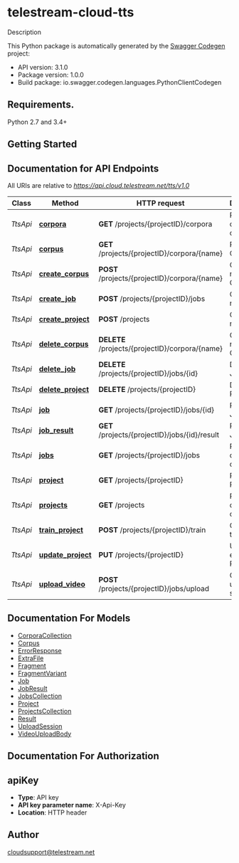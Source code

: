 
# telestream-cloud-tts
Description

This Python package is automatically generated by the [Swagger Codegen](https://github.com/swagger-api/swagger-codegen) project:

- API version: 3.1.0
- Package version: 1.0.0
- Build package: io.swagger.codegen.languages.PythonClientCodegen

## Requirements.

Python 2.7 and 3.4+

## Getting Started

## Documentation for API Endpoints

All URIs are relative to *https://api.cloud.telestream.net/tts/v1.0*

Class | Method | HTTP request | Description
------------ | ------------- | ------------- | -------------
*TtsApi* | [**corpora**](docs/TtsApi.md#corpora) | **GET** /projects/{projectID}/corpora | Returns a collection of Corpora
*TtsApi* | [**corpus**](docs/TtsApi.md#corpus) | **GET** /projects/{projectID}/corpora/{name} | Returns the Corpus
*TtsApi* | [**create_corpus**](docs/TtsApi.md#create_corpus) | **POST** /projects/{projectID}/corpora/{name} | Creates a new Corpus
*TtsApi* | [**create_job**](docs/TtsApi.md#create_job) | **POST** /projects/{projectID}/jobs | Creates a new Job
*TtsApi* | [**create_project**](docs/TtsApi.md#create_project) | **POST** /projects | Creates a new Project
*TtsApi* | [**delete_corpus**](docs/TtsApi.md#delete_corpus) | **DELETE** /projects/{projectID}/corpora/{name} | Creates a new Corpus
*TtsApi* | [**delete_job**](docs/TtsApi.md#delete_job) | **DELETE** /projects/{projectID}/jobs/{id} | Deletes the Job
*TtsApi* | [**delete_project**](docs/TtsApi.md#delete_project) | **DELETE** /projects/{projectID} | Deletes the Project
*TtsApi* | [**job**](docs/TtsApi.md#job) | **GET** /projects/{projectID}/jobs/{id} | Returns the Job
*TtsApi* | [**job_result**](docs/TtsApi.md#job_result) | **GET** /projects/{projectID}/jobs/{id}/result | Returns the Job Result
*TtsApi* | [**jobs**](docs/TtsApi.md#jobs) | **GET** /projects/{projectID}/jobs | Returns a collection of Jobs
*TtsApi* | [**project**](docs/TtsApi.md#project) | **GET** /projects/{projectID} | Returns the Project
*TtsApi* | [**projects**](docs/TtsApi.md#projects) | **GET** /projects | Returns a collection of Projects
*TtsApi* | [**train_project**](docs/TtsApi.md#train_project) | **POST** /projects/{projectID}/train | Queues training
*TtsApi* | [**update_project**](docs/TtsApi.md#update_project) | **PUT** /projects/{projectID} | Updates an existing Project
*TtsApi* | [**upload_video**](docs/TtsApi.md#upload_video) | **POST** /projects/{projectID}/jobs/upload | Creates an upload session


## Documentation For Models

 - [CorporaCollection](docs/CorporaCollection.md)
 - [Corpus](docs/Corpus.md)
 - [ErrorResponse](docs/ErrorResponse.md)
 - [ExtraFile](docs/ExtraFile.md)
 - [Fragment](docs/Fragment.md)
 - [FragmentVariant](docs/FragmentVariant.md)
 - [Job](docs/Job.md)
 - [JobResult](docs/JobResult.md)
 - [JobsCollection](docs/JobsCollection.md)
 - [Project](docs/Project.md)
 - [ProjectsCollection](docs/ProjectsCollection.md)
 - [Result](docs/Result.md)
 - [UploadSession](docs/UploadSession.md)
 - [VideoUploadBody](docs/VideoUploadBody.md)


## Documentation For Authorization


## apiKey

- **Type**: API key
- **API key parameter name**: X-Api-Key
- **Location**: HTTP header


## Author

cloudsupport@telestream.net

